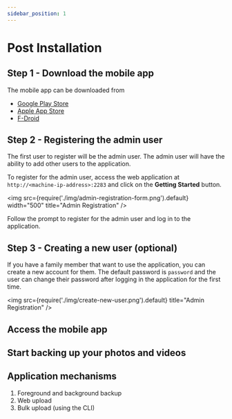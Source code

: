 ```yaml
---
sidebar_position: 1
---
```


# Post Installation

## Step 1 - Download the mobile app

The mobile app can be downloaded from

- [Google Play Store](https://play.google.com/store/apps/details?id=app.alextran.immich)
- [Apple App Store](https://apps.apple.com/us/app/immich/id1613945652)
- [F-Droid](https://f-droid.org/packages/app.alextran.immich)

## Step 2 - Registering the admin user

The first user to register will be the admin user. The admin user will have the ability to add other users to the application.

To register for the admin user, access the web application at `http://<machine-ip-address>:2283` and click on the **Getting Started** button.

<img src={require('./img/admin-registration-form.png').default} width="500" title="Admin Registration" />

Follow the prompt to register for the admin user and log in to the application.

## Step 3 - Creating a new user (optional)

If you have a family member that want to use the application, you can create a new account for them. The default password is `password` and the user can change their password after logging in the application for the first time.

<img src={require('./img/create-new-user.png').default} title="Admin Registration" />

## Access the mobile app

## Start backing up your photos and videos

## Application mechanisms

1. Foreground and background backup
2. Web upload
3. Bulk upload (using the CLI)
